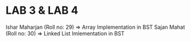 # LAB 3 & LAB 4
Ishar Maharjan (Roll no: 29) => Array Implementation in BST
Sajan Mahat (Roll no: 30) => Linked List Imlementation in BST
